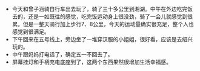 - 今天和曾子涵骑自行车出去玩了，骑了三十多公里到湘湖。中午在外边吃完饭去的，还是一如既往的感觉，吃完饭运动身上很没劲，骑了一会儿就感觉到很累。但是一整天骑行加上步行7、8公里，今天的运动量确实很充足，整个人也感觉到很满足。
- 下午回来在五号线上，旁边坐了一堆穿汉服的小姐姐，很好看，应该是去绍兴玩的。
- 中午跟妈妈打电话了，确定五一不回去了。
- 屏幕挂灯和手柄充电底座到了，这两个东西果然很增加生活幸福感。